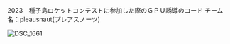 2023　種子島ロケットコンテストに参加した際のＧＰＵ誘導のコード
チーム名：pleausnaut(プレアスノーツ)

![DSC_1661](https://github.com/ZAWA0930/GPS_raspi/assets/93305831/103dcba4-0fe9-4d6d-9e76-dbeec099e749)
